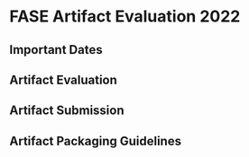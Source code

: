 # FASE Artifact Evaluation 2022

## Important Dates

## Artifact Evaluation

## Artifact Submission

## Artifact Packaging Guidelines
